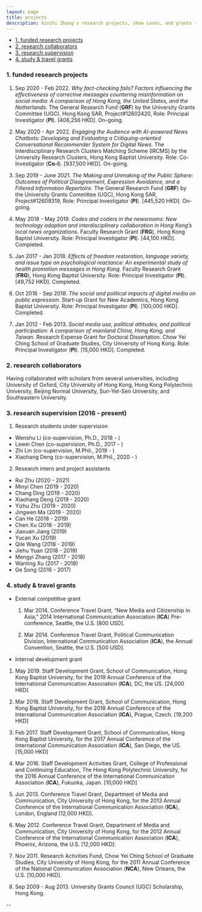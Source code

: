 ```yaml
---
layout: page
title: projects
description: Xinzhi Zhang's research projects, show cases, and grants record
---
```



<ul>
    <li><a href="#researchprojs">1. funded research projects</a></li>
    <li><a href="#collaboration">2. research collaborators</a></li>
	<li><a href="#ra">3. research supervision </a></li>
    <li><a href="#othergrants">4. study & travel grants</a></li>
</ul>


### <a name="researchprojs"></a>1. funded research projects

 1. Sep 2020 - Feb 2022. *Why fact-checking fails? Factors influencing the effectiveness of corrective messages countering misinformation on social media: A comparison of Hong Kong, the United States, and the Netherlands.* The General Research Fund (**GRF**) by the University Grants Committee (UGC), Hong Kong SAR, Project#12602420, Role: Principal Investigator (**PI**).  [408,256 HKD]. On-going.

 2. May 2020 - Apr 2022. *Engaging the Audience with AI-powered News Chatbots: Developing and Evaluating a Critiquing-oriented Conversational Recommender System for Digital News.* The Interdisciplinary Research Clusters Matching Scheme (IRCMS) by the University Research Clusters, Hong Kong Baptist University. Role: Co-Investigator (**Co-I**). [937,500 HKD]. On-going.  

 3. Sep 2019 - June 2021. *The Making and Unmaking of the Public Sphere: Outcomes of Political Disagreement, Expression Avoidance, and a Filtered Information Repertoire.* The General Research Fund (**GRF**) by the University Grants Committee (UGC), Hong Kong SAR, Project#12609319, Role: Principal Investigator (**PI**).  [445,520 HKD]. On-going.

 3. May 2018 - May 2019. *Codes and coders in the newsrooms: New technology adoption and interdisciplinary collaboration in Hong Kong’s local news organizations.* Faculty Research Grant (**FRG**), Hong Kong Baptist University. Role: Principal Investigator (**PI**). [44,100 HKD]. Completed.

 4. Jan 2017 - Jan 2018. *Effects of freedom restoration, language variety, and issue type on psychological reactance: An experimental study of health promotion messages in Hong Kong.* Faculty Research Grant (**FRG**), Hong Kong Baptist University. Role: Principal Investigator (**PI**). [49,752 HKD]. Completed.

 4. Oct 2016 - Sep 2018. *The social and political impacts of digital media on public expression.* Start-up Grant for New Academics, Hong Kong Baptist University. Role: Principal Investigator (**PI**). [100,000 HKD]. Completed.

 5. Jan 2012 - Feb 2013. *Social media use, political attitudes, and political participation: A comparison of mainland China, Hong Kong, and Taiwan.* Research Expense Grant for Doctoral Dissertation. Chow Yei Ching School of Graduate Studies, City University of Hong Kong. Role: Principal Investigator (**PI**). [15,000 HKD]. Completed.  

### <a name="collaboration"></a>2. research collaborators

Having collaborated with scholars from several universities, including University of Oxford, City University of Hong Kong, Hong Kong Polytechnic University, Beijing Normal University, Sun-Yet-Sen University, and Southeastern University.

### <a name="ra"></a>3. research supervision (2016 - present)

1. Research students under supervision
 - Wenshu Li (co-supervision, Ph.D., 2018 - )
 - Lewei Chen (co-supervision, Ph.D., 2017 - )
 - Zhi Lin (co-supervision, M.Phil., 2019 - )
 - Xiaohang Deng (co-supervision, M.Phil., 2020 - )

2. Research intern and project assistants
 - Rui Zhu (2020 - 2021)
 - Minyi Chen (2019 - 2020)
 - Chang Ding (2019 - 2020)
 - Xiaohang Deng (2019 - 2020)
 - Yizhu Zhu (2019 - 2020)
 - Jingwen Ma (2019 - 2020)
 - Can He (2018 - 2019)
 - Chen Xu (2018 - 2019)
 - Jiaxuan Jiang (2019)
 - Yucan Xu (2019)
 - Qile Wang (2018 - 2019)
 - Jiehu Yuan (2018 - 2019)
 - Mengyi Zhang (2017 - 2018)
 - Wanting Xu (2017 - 2018)
 - Ge Song (2016 - 2017)

### <a name="othergrants"></a>4. study & travel grants


- External competitive grant

  1. Mar 2014. Conference Travel Grant, “New Media and Citizenship in Asia,” 2014 International Communication Association (**ICA**) Pre-conference, Seattle, the U.S. [800 USD].

  2. Mar 2014. Conference Travel Grant, Political Communication Division, International Communication Association (**ICA**), the Annual Convention, Seattle, the U.S. [500 USD].

- Internal development grant

 1. May 2019. Staff Development Grant, School of Communication, Hong Kong Baptist University, for the 2019 Annual Conference of the International Communication Association (**ICA**), DC, the US. [24,000 HKD]

 2. Mar 2018. Staff Development Grant, School of Communication, Hong Kong Baptist University, for the 2018 Annual Conference of the International Communication Association (**ICA**), Prague, Czech. [19,200 HKD]

 3. Feb 2017. Staff Development Grant, School of Communication, Hong Kong Baptist University, for the 2017 Annual Conference of the International Communication Association (**ICA**), San Diego, the US. [15,000 HKD]

 4. Mar 2016. Staff Development Activities Grant, College of Professional and Continuing Education, The Hong Kong Polytechnic University, for the 2016 Annual Conference of the International Communication Association (**ICA**), Fukuoka, Japan. [10,000 HKD]

 5. Jun 2013. Conference Travel Grant, Department of Media and Communication, City University of Hong Kong, for the 2013 Annual Conference of the International Communication Association (**ICA**), London, England [12,000 HKD].

 6. May 2012. Conference Travel Grant, Department of Media and Communication, City University of Hong Kong, for the 2012 Annual Conference of the International Communication Association (**ICA**), Phoenix, Arizona, the U.S. [12,000 HKD].

 7. Nov 2011. Research Activities Fund, Chow Yei Ching School of Graduate Studies, City University of Hong Kong, for the 2011 Annual Conference of the National Communication Association (**NCA**), New Orleans, the U.S. [10,000 HKD].

 8. Sep 2009 - Aug 2013. University Grants Council (UGC) Scholarship, Hong Kong.


--
